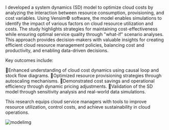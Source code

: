 I developed a system dynamics (SD) model to optimize cloud costs by analyzing the interaction between resource consumption, provisioning, and cost variables. Using Vensim© software, the model enables simulations to identify the impact of various factors on cloud resource utilization and costs. The study highlights strategies for maintaining cost-effectiveness while ensuring optimal service quality through "what-if" scenario analyses. This approach provides decision-makers with valuable insights for creating efficient cloud resource management policies, balancing cost and productivity, and enabling data-driven decisions.

Key outcomes include:

🔷Enhanced understanding of cloud cost dynamics using causal loop and stock flow diagrams.
🔷Optimized resource provisioning strategies through autoscaling mechanisms.
🔷Demonstrated cost savings and operational efficiency through dynamic pricing adjustments.
🔷Validation of the SD model through sensitivity analysis and real-world data simulations.

This research equips cloud service managers with tools to improve resource utilization, control costs, and achieve sustainability in cloud operations.

![modelimg](https://github.com/user-attachments/assets/68bf0114-9c28-4196-ad57-391de8a48ab9)

